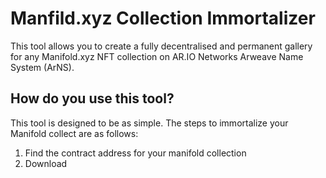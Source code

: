 # Manfild.xyz Collection Immortalizer

This tool allows you to create a fully decentralised and permanent gallery for any Manifold.xyz NFT collection on AR.IO Networks Arweave Name System (ArNS).

## How do you use this tool?

This tool is designed to be as simple. The steps to immortalize your Manifold collect are as follows:

1. Find the contract address for your manifold collection
2. Download
